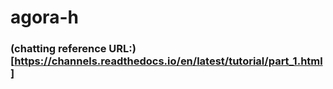 # agora-h
### (chatting reference URL:)[https://channels.readthedocs.io/en/latest/tutorial/part_1.html]

